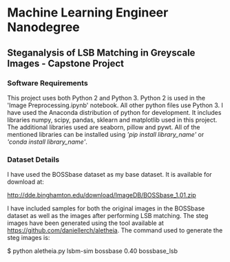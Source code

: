 # Machine Learning Engineer Nanodegree 

## Steganalysis of LSB Matching in Greyscale Images - Capstone Project

### Software Requirements

This project uses both Python 2 and Python 3. Python 2 is used in the 'Image Preprocessing.ipynb' notebook. All other python 
files use Python 3. I have used the Anaconda distribution of python for development. It includes libraries numpy, scipy, 
pandas, sklearn and matplotlib used in this project. The additional libraries used are seaborn, pillow and pywt. All of the
mentioned libraries can be installed using *'pip install library_name'* or *'conda install library_name'*.

### Dataset Details

I have used the BOSSbase dataset as my base dataset. It is available for download at:

http://dde.binghamton.edu/download/ImageDB/BOSSbase_1.01.zip

I have included samples for both the original images in the BOSSbase dataset as well as the images after performing LSB 
matching. The steg images have been generated using the tool available at https://github.com/daniellerch/aletheia. The command 
used to generate the steg images is:

$ python aletheia.py lsbm-sim bossbase 0.40 bossbase_lsb
